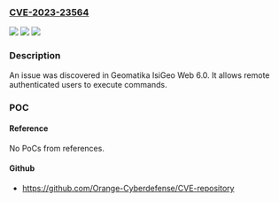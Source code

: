 ### [CVE-2023-23564](https://cve.mitre.org/cgi-bin/cvename.cgi?name=CVE-2023-23564)
![](https://img.shields.io/static/v1?label=Product&message=n%2Fa&color=blue)
![](https://img.shields.io/static/v1?label=Version&message=n%2Fa&color=blue)
![](https://img.shields.io/static/v1?label=Vulnerability&message=n%2Fa&color=brighgreen)

### Description

An issue was discovered in Geomatika IsiGeo Web 6.0. It allows remote authenticated users to execute commands.

### POC

#### Reference
No PoCs from references.

#### Github
- https://github.com/Orange-Cyberdefense/CVE-repository

